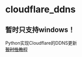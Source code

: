 <!--
 * @Author: Kowaine
 * @Description: readme
 * @Date: 2020-08-11 05:10:49
 * @LastEditTime: 2021-01-08 13:53:07
-->
# cloudflare_ddns  
## 暂时只支持windows！
 Python实现Cloudflare的DDNS更新  
 <del>[暂时性教程](https://blog.kowaine.com/2020/08/11/pythonjiyucloudflarededdnsjiaoben/ "【Python】基于Cloudflare的DDNS脚本")</del>

